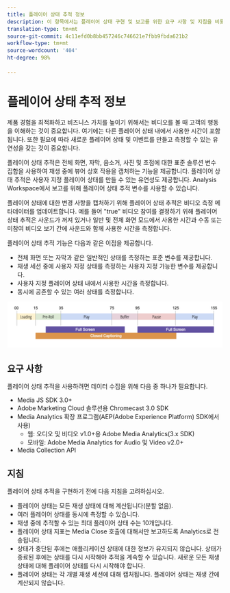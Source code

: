 ```yaml
---
title: 플레이어 상태 추적 정보
description: 이 항목에서는 플레이어 상태 구현 및 보고를 위한 요구 사항 및 지침을 비롯한 플레이어 상태 추적 기능에 대해 설명합니다.
translation-type: tm+mt
source-git-commit: 4c11efd0b8bb457246c746621e7fbb9fbda621b2
workflow-type: tm+mt
source-wordcount: '404'
ht-degree: 98%

---
```



# 플레이어 상태 추적 정보

제품 경험을 최적화하고 비즈니스 가치를 높이기 위해서는 비디오를 볼 때 고객의 행동을 이해하는 것이 중요합니다. 여기에는 다른 플레이어 상태 내에서 사용한 시간이 포함됩니다.  또한 필요에 따라 새로운 플레이어 상태 및 이벤트를 만들고 측정할 수 있는 유연성을 갖는 것이 중요합니다.

플레이어 상태 추적은 전체 화면, 자막, 음소거, 사진 및 초점에 대한 표준 솔루션 변수 집합을 사용하여 재생 중에 뷰어 상호 작용을 캡처하는 기능을 제공합니다.  플레이어 상태 추적은 사용자 지정 플레이어 상태를 만들 수 있는 유연성도 제공합니다. Analysis Workspace에서 보고를 위해 플레이어 상태 추적 변수를 사용할 수 있습니다.

플레이어 상태에 대한 변경 사항을 캡처하기 위해 플레이어 상태 추적은 비디오 측정 메타데이터를 업데이트합니다. 예를 들어 &quot;true&quot; 비디오 참여를 결정하기 위해 플레이어 상태 추적은 사운드가 꺼져 있거나 일반 및 전체 화면 모드에서 사용한 시간과 수동 또는 미참여 비디오 보기 간에 사운드와 함께 사용한 시간을 측정합니다.

플레이어 상태 추적 기능은 다음과 같은 이점을 제공합니다.

* 전체 화면 또는 자막과 같은 일반적인 상태를 측정하는 표준 변수를 제공합니다.
* 재생 세션 중에 사용자 지정 상태를 측정하는 사용자 지정 가능한 변수를 제공합니다.
* 사용자 지정 플레이어 상태 내에서 사용한 시간을 측정합니다.
* 동시에 공존할 수 있는 여러 상태를 측정합니다.

![플레이어 상태 추적](assets/player_state_tracking.png)

## 요구 사항

플레이어 상태 추적을 사용하려면 데이터 수집을 위해 다음 중 하나가 필요합니다.
* Media JS SDK 3.0+
* Adobe Marketing Cloud 솔루션용 Chromecast 3.0 SDK
* Media Analytics 확장 프로그램(AEP(Adobe Experience Platform) SDK에서 사용)
   * 웹: 오디오 및 비디오 v1.0+용 Adobe Media Analytics(3.x SDK)
   * 모바일: Adobe Media Analytics for Audio 및 Video v2.0+
* Media Collection API

## 지침

플레이어 상태 추적을 구현하기 전에 다음 지침을 고려하십시오.

* 플레이어 상태는 모든 재생 상태에 대해 계산됩니다(분할 없음).
* 여러 플레이어 상태를 동시에 측정할 수 있습니다.
* 재생 중에 추적할 수 있는 최대 플레이어 상태 수는 10개입니다.
* 플레이어 상태 지표는 Media Close 호출에 대해서만 보고하도록 Analytics로 전송됩니다.
* 상태가 중단된 후에는 애플리케이션 상태에 대한 정보가 유지되지 않습니다. 상태가 종료된 후에는 상태를 다시 시작해야 추적을 계속할 수 있습니다. 새로운 모든 재생 상태에 대해 플레이어 상태를 다시 시작해야 합니다.
* 플레이어 상태는 각 개별 재생 세션에 대해 캡처됩니다. 플레이어 상태는 재생 간에 계산되지 않습니다.
